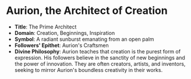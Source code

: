 # **Aurion, the Architect of Creation**
- **Title**: The Prime Architect
- **Domain**: Creation, Beginnings, Inspiration
- **Symbol**: A radiant sunburst emanating from an open palm
- **Followers' Epithet**: Aurion's Craftsmen
- **Divine Philosophy**: Aurion teaches that creation is the purest form of expression. His followers believe in the sanctity of new beginnings and the power of innovation. They are often creators, artists, and inventors, seeking to mirror Aurion's boundless creativity in their works.